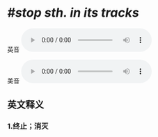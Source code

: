 # ***\#stop sth. in its tracks*** 
英音
<audio src="./media/stop sth. in its tracks1_AAC.aac" controls="controls"></audio>

美音
<audio src="./media/stop sth. in its tracks2_AAC.aac" controls="controls"></audio>



  

英文释义
---
### 1.**终止；消灭**  


